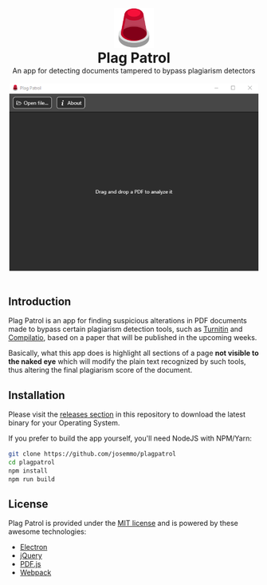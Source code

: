 <p align="center">
  <img width="80" src="build/icons/256x256.png" alt="" /><br>
  <strong style="font-size:2em">Plag Patrol</strong><br>
  An app for detecting documents tampered to bypass plagiarism detectors
  <br><br>
  <img width="500" src="demo.gif" alt="" />
  <br><br>
</p>

## Introduction
Plag Patrol is an app for finding suspicious alterations in PDF documents made to bypass certain plagiarism detection tools, such as [Turnitin](https://www.turnitin.com/) and [Compilatio](https://www.compilatio.net/), based on a paper that will be published in the upcoming weeks.

Basically, what this app does is highlight all sections of a page **not visible to the naked eye** which will modify the plain text recognized by such tools, thus altering the final plagiarism score of the document.

## Installation
Please visit the [releases section](https://github.com/josemmo/plagpatrol/releases) in this repository to download the latest binary for your Operating System.

If you prefer to build the app yourself, you'll need NodeJS with NPM/Yarn:
```bash
git clone https://github.com/josemmo/plagpatrol
cd plagpatrol
npm install
npm run build
```

## License
Plag Patrol is provided under the [MIT license](LICENSE) and is powered by these awesome technologies:
- [Electron](https://electronjs.org/)
- [jQuery](https://jquery.com/)
- [PDF.js](https://mozilla.github.io/pdf.js/)
- [Webpack](https://webpack.js.org/)

